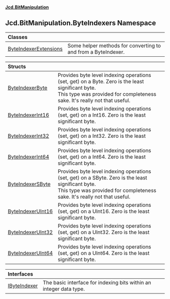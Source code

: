 #### [Jcd.BitManipulation](index.md 'index')

## Jcd.BitManipulation.ByteIndexers Namespace

| Classes | |
| :--- | :--- |
| [ByteIndexerExtensions](Jcd.BitManipulation.ByteIndexers.ByteIndexerExtensions.md 'Jcd.BitManipulation.ByteIndexers.ByteIndexerExtensions') | Some helper methods for converting to and from a ByteIndexer. |

| Structs | |
| :--- | :--- |
| [ByteIndexerByte](Jcd.BitManipulation.ByteIndexers.ByteIndexerByte.md 'Jcd.BitManipulation.ByteIndexers.ByteIndexerByte') | Provides byte level indexing operations (set, get) on a Byte. Zero is the least significant byte.<br/>This type was provided for completeness sake. It's really not that useful. |
| [ByteIndexerInt16](Jcd.BitManipulation.ByteIndexers.ByteIndexerInt16.md 'Jcd.BitManipulation.ByteIndexers.ByteIndexerInt16') | Provides byte level indexing operations (set, get) on a Int16. Zero is the least significant byte. |
| [ByteIndexerInt32](Jcd.BitManipulation.ByteIndexers.ByteIndexerInt32.md 'Jcd.BitManipulation.ByteIndexers.ByteIndexerInt32') | Provides byte level indexing operations (set, get) on a Int32. Zero is the least significant byte. |
| [ByteIndexerInt64](Jcd.BitManipulation.ByteIndexers.ByteIndexerInt64.md 'Jcd.BitManipulation.ByteIndexers.ByteIndexerInt64') | Provides byte level indexing operations (set, get) on a Int64. Zero is the least significant byte. |
| [ByteIndexerSByte](Jcd.BitManipulation.ByteIndexers.ByteIndexerSByte.md 'Jcd.BitManipulation.ByteIndexers.ByteIndexerSByte') | Provides byte level indexing operations (set, get) on a SByte. Zero is the least significant byte.<br/>This type was provided for completeness sake. It's really not that useful. |
| [ByteIndexerUInt16](Jcd.BitManipulation.ByteIndexers.ByteIndexerUInt16.md 'Jcd.BitManipulation.ByteIndexers.ByteIndexerUInt16') | Provides byte level indexing operations (set, get) on a UInt16. Zero is the least significant byte. |
| [ByteIndexerUInt32](Jcd.BitManipulation.ByteIndexers.ByteIndexerUInt32.md 'Jcd.BitManipulation.ByteIndexers.ByteIndexerUInt32') | Provides byte level indexing operations (set, get) on a UInt32. Zero is the least significant byte. |
| [ByteIndexerUInt64](Jcd.BitManipulation.ByteIndexers.ByteIndexerUInt64.md 'Jcd.BitManipulation.ByteIndexers.ByteIndexerUInt64') | Provides byte level indexing operations (set, get) on a UInt64. Zero is the least significant byte. |

| Interfaces | |
| :--- | :--- |
| [IByteIndexer](Jcd.BitManipulation.ByteIndexers.IByteIndexer.md 'Jcd.BitManipulation.ByteIndexers.IByteIndexer') | The basic interface for indexing bits within an integer data type. |
